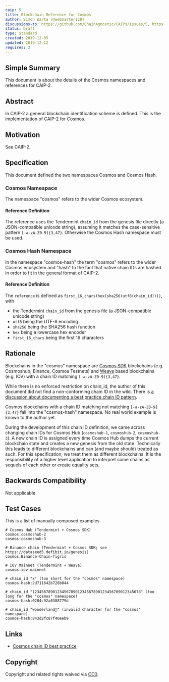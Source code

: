 ```yaml
---
caip: 5
title: Blockchain Reference for Cosmos
author: Simon Warta (@webmaster128)
discussions-to: https://github.com/ChainAgnostic/CAIPs/issues/5, https://github.com/ChainAgnostic/CAIPs/issues/6, https://github.com/ChainAgnostic/CAIPs/pull/1
status: Draft
type: Standard
created: 2019-12-05
updated: 2019-12-12
requires: 2
---
```


## Simple Summary

This document is about the details of the Cosmos namespaces and references for CAIP-2.

## Abstract

In CAIP-2 a general blockchain identification scheme is defined. This is the
implementation of CAIP-2 for Cosmos.

## Motivation

See CAIP-2.

## Specification

This document defined the two namespaces Cosmos and Cosmos Hash.

### Cosmos Namespace

The namespace "cosmos" refers to the wider Cosmos ecosystem.

#### Reference Definition

The reference uses the Tendermint `chain_id` from the genesis file directly (a JSON-compatible unicode string), assuming it matches the case-sensitive pattern `[-a-zA-Z0-9]{3,47}`. Otherwise the Cosmos Hash namespace must be used.

### Cosmos Hash Namespace

In the namespace "cosmos-hash" the term "cosmos" refers to the wider Cosmos ecosystem and "hash" to the fact that native chain IDs are hashed in order to fit in the general format of CAIP-2.

#### Reference Definition

The `reference` is defined as `first_16_chars(hex(sha256(utf8(chain_id))))`, with

- the Tendermint `chain_id` from the genesis file (a JSON-compatible unicode string)
- `utf8` being the UTF-8 encoding
- `sha256` being the SHA256 hash function
- `hex` being a lowercase hex encoder
- `first_16_chars` being the first 16 characters

## Rationale

Blockchains in the "cosmos" namespace are [Cosmos SDK](https://github.com/cosmos/cosmos-sdk) blockchains (e.g. Cosmoshub, Binance, Cosmos Testnets) and [Weave](https://github.com/iov-one/weave) based blockchains (e.g. IOV) with a chain ID matching `[-a-zA-Z0-9]{3,47}`.

While there is no enforced restriction on chain_id, the author of this document did not find a
non-conforming chain ID in the wild. There is [a discussion about documenting a best practice chain ID pattern](https://github.com/cosmos/cosmos-sdk/issues/5363).

Cosmos blockchains with a chain ID matching not matching `[-a-zA-Z0-9]{3,47}` fall into the "cosmos-hash" namespace.
No real world example is known to the author yet.

During the development of this chain ID definition, we came across changing chain IDs for Cosmos Hub (`cosmoshub-1`, `cosmoshub-2`, `cosmoshub-3`). A new chain ID is assigned every time Cosmos Hub dumps the current blockchain state and creates a new genesis from the old state. Technically this leads to different blockchains and can (and maybe should) treated as such. For this specification, we treat them as different blockchains. It is the responsibility of a higher level application to interpret some chains as sequels of each other or create equality sets.

## Backwards Compatibility

Not applicable

## Test Cases

This is a list of manually composed examples

```
# Cosmos Hub (Tendermint + Cosmos SDK)
cosmos:cosmoshub-2
cosmos:cosmoshub-3

# Binance chain (Tendermint + Cosmos SDK; see https://dataseed5.defibit.io/genesis)
cosmos:Binance-Chain-Tigris

# IOV Mainnet (Tendermint + Weave)
cosmos:iov-mainnet

# chain_id "x" (too short for the "cosmos" namespace)
cosmos-hash:2d711642b726b044

# chain_id "123456789012345678901234567890123456789012345678" (too long for the "cosmos" namespace)
cosmos-hash:0204c92a0388779d

# chain_id "wonderland🧝" (invalid character for the "cosmos" namespace)
cosmos-hash:843d2fc87f40eeb9
```

## Links

- [Cosmos chain ID best practice](https://github.com/cosmos/cosmos-sdk/issues/5363)

## Copyright

Copyright and related rights waived via [CC0](https://creativecommons.org/publicdomain/zero/1.0/).
